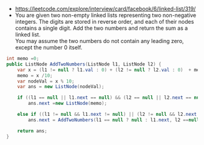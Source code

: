 - https://leetcode.com/explore/interview/card/facebook/6/linked-list/319/
- You are given two non-empty linked lists representing two non-negative integers. 
The digits are stored in reverse order, and each of their nodes contains a single digit. 
Add the two numbers and return the sum as a linked list. <br/>
You may assume the two numbers do not contain any leading zero, except the number 0 itself.
```cs
int memo =0;
public ListNode AddTwoNumbers(ListNode l1, ListNode l2) {
    var x = (l1 != null ? l1.val : 0) + (l2 != null ? l2.val : 0)  + memo;
    memo = x /10; 
    var nodeVal = x % 10;        
    var ans = new ListNode(nodeVal);         

    if ((l1 == null || l1.next == null) && (l2 == null || l2.next == null) && (memo > 0))
        ans.next =new ListNode(memo); 

    else if ((l1 != null && l1.next != null) || (l2 != null && l2.next != null))
        ans.next = AddTwoNumbers(l1 == null ? null : l1.next, l2 ==null ? null : l2.next);        

    return ans;        
}
```
